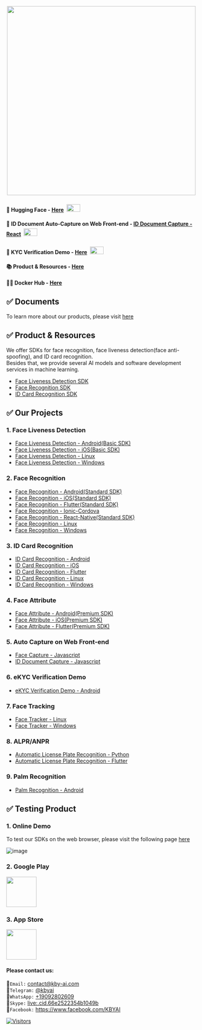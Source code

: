 <p align="center">
  <a href="https://play.google.com/store/apps/dev?id=7086930298279250852" target="_blank">
    <img alt="" src="https://github-production-user-asset-6210df.s3.amazonaws.com/125717930/246971879-8ce757c3-90dc-438d-807f-3f3d29ddc064.png" width=500/>
  </a>  
</p>

#### 🤗 Hugging Face - [Here](https://huggingface.co/kby-ai) <span> <img src="https://github.com/kby-ai/.github/assets/125717930/bcf351c5-8b7a-496e-a8f9-c236eb8ad59e" style="margin: 4px; width: 36px; height: 20px"> <span/>
#### 🚀 ID Document Auto-Capture on Web Front-end - [ID Document Capture - React](https://github.com/kby-ai/ID-document-capture-React) <span> <img src="https://github.com/kby-ai/.github/assets/125717930/bcf351c5-8b7a-496e-a8f9-c236eb8ad59e" style="margin: 4px; width: 36px; height: 20px"> <span/>
#### 💼 KYC Verification Demo - [Here](https://github.com/kby-ai/KYC-Verification-Demo-Android) <span> <img src="https://github.com/kby-ai/.github/assets/125717930/bcf351c5-8b7a-496e-a8f9-c236eb8ad59e" style="margin: 4px; width: 36px; height: 20px"> <span/>
#### 📚 Product & Resources - [Here](https://github.com/kby-ai/Product)
#### 🙋‍♀️ Docker Hub - [Here](https://hub.docker.com/u/kbyai)
  
## ✅ Documents
To learn more about our products, please visit [here](https://docs.kby-ai.com)

## ✅ Product & Resources
We offer SDKs for face recognition, face liveness detection(face anti-spoofing), and ID card recognition.</br>
Besides that, we provide several AI models and software development services in machine learning.

- [Face Liveness Detection SDK](https://github.com/kby-ai/Face-Liveness-Detection-SDK)
- [Face Recognition SDK](https://github.com/kby-ai/Face-Recognition-SDK)
- [ID Card Recognition SDK](https://github.com/kby-ai/IDCard-Recognition-SDK)

## ✅ Our Projects
### 1. Face Liveness Detection
- [Face Liveness Detection - Android(Basic SDK)](https://github.com/kby-ai/FaceLivenessDetection-Android)
- [Face Liveness Detection - iOS(Basic SDK)](https://github.com/kby-ai/FaceLivenessDetection-iOS)
- [Face Liveness Detection - Linux](https://github.com/kby-ai/FaceLivenessDetection-Docker)
- [Face Liveness Detection - Windows](https://github.com/kby-ai/FaceLivenessDetection-Windows)

### 2. Face Recognition
- [Face Recognition - Android(Standard SDK)](https://github.com/kby-ai/FaceRecognition-Android)
- [Face Recognition - iOS(Standard SDK)](https://github.com/kby-ai/FaceRecognition-iOS)
- [Face Recognition - Flutter(Standard SDK)](https://github.com/kby-ai/FaceRecognition-Flutter)
- [Face Recognition - Ionic-Cordova](https://github.com/kby-ai/FaceRececognition-Ionic-Cordova)
- [Face Recognition - React-Native(Standard SDK)](https://github.com/kby-ai/FaceRecognition-React-Native)
- [Face Recognition - Linux](https://github.com/kby-ai/FaceRecognition-Docker)
- [Face Recognition - Windows](https://github.com/kby-ai/FaceRecognition-Windows)

### 3. ID Card Recognition
- [ID Card Recognition - Android](https://github.com/kby-ai/IDCardRecognition-Android)
- [ID Card Recognition - iOS](https://github.com/kby-ai/IDCardRecognition-iOS)
- [ID Card Recognition - Flutter](https://github.com/kby-ai/IDCardRecognition-Flutter)
- [ID Card Recognition - Linux](https://github.com/kby-ai/IDCardRecognition-Docker)
- [ID Card Recognition - Windows](https://github.com/kby-ai/IDCardRecognition-Windows)

### 4. Face Attribute
- [Face Attribute - Android(Premium SDK)](https://github.com/kby-ai/FaceAttribute-Android)
- [Face Attribute - iOS(Premium SDK)](https://github.com/kby-ai/FaceAttribute-iOS)
- [Face Attribute - Flutter(Premium SDK)](https://github.com/kby-ai/FaceAttribute-Flutter)

### 5. Auto Capture on Web Front-end
- [Face Capture - Javascript](https://github.com/kby-ai/facecapture-web)
- [ID Document Capture - Javascript](https://github.com/kby-ai/ID-document-capture-Javascript)
  
### 6. eKYC Verification Demo
- [eKYC Verification Demo - Android](https://github.com/kby-ai/KYC-Verification-Demo-Android)
  
### 7. Face Tracking
- [Face Tracker - Linux](https://github.com/kby-ai/Face-Tracker-Linux)
- [Face Tracker - Windows](https://github.com/kby-ai/Face-Tracker-Windows)

### 8. ALPR/ANPR
- [Automatic License Plate Recognition - Python](https://github.com/kby-ai/Automatic-License-Plate-Recognition-Python)
- [Automatic License Plate Recognition - Flutter](https://github.com/kby-ai/Automatic-License-Plate-Recognition-Flutter)

### 9. Palm Recognition
- [Palm Recognition - Android](https://github.com/kby-ai/PalmRecognition-Android)

## ✅ Testing Product
### 1. Online Demo
  To test our SDKs on the web browser, please visit the following page [here](https://web.kby-ai.com)

![image](https://github.com/kby-ai/Product/assets/125717930/6f6ad933-bed0-4ff6-81aa-58aba13e6845)

### 2. Google Play

<a href="https://play.google.com/store/apps/dev?id=7086930298279250852" target="_blank">
  <img alt="" src="https://user-images.githubusercontent.com/125717930/230804673-17c99e7d-6a21-4a64-8b9e-a465142da148.png" height=80/>
</a>

### 3. App Store

<a href="https://apps.apple.com/us/developer/hafiz-asif-ali/id1683604200" target="_blank">
  <img alt="" src="https://user-images.githubusercontent.com/125717930/235276083-d20fe057-214d-497c-a431-4569bbeed2fe.png" height=80/>
</a>

#### Please contact us:
🧙`Email:` contact@kby-ai.com</br>
🧙`Telegram:` [@kbyai](https://t.me/kbyai)</br>
🧙`WhatsApp:` [+19092802609](https://wa.me/+19092802609)</br>
🧙`Skype:` [live:.cid.66e2522354b1049b](https://join.skype.com/invite/OffY2r1NUFev)</br>
🧙`Facebook:` https://www.facebook.com/KBYAI</br>

[![Visitors](https://api.visitorbadge.io/api/combined?path=https%3A%2F%2Fgithub.com%2Fkby-ai%2FProduct&countColor=%23263759)](https://visitorbadge.io/status?path=https%3A%2F%2Fgithub.com%2Fkby-ai%2FProduct)
